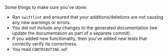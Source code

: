 <!--
Thanks for contributing!
-->

Some things to make sure you've done:
* Ran `swiftlint` and ensured that your additions/deletions are not causing any new warnings or errors.
* You did _not_ include any changes to the generated documentation (we update the documentation as part of a separate commit).
* If you added new functionality, then you've added new tests that correctly verify its correctness.
* You read `CONTRIBUTING.md`!

<!--
Thanks again!
-->
